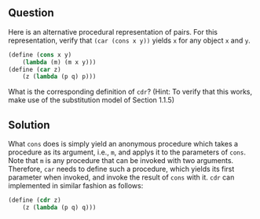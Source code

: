 Question
---
Here is an alternative procedural representation of pairs. For this representation, verify that `(car (cons x y))` yields `x` for any object `x` and `y`.

```scheme
(define (cons x y)
    (lambda (m) (m x y)))
(define (car z)
    (z (lambda (p q) p)))
```

What is the corresponding definition of `cdr`? (Hint: To verify that this works, make use of the substitution model of Section 1.1.5)

Solution
----
What `cons` does is simply yield an anonymous procedure which takes a procedure as its argument, i.e., `m`, and applys it to the parameters of `cons`. Note that `m` is any procedure that can be invoked with two arguments. Therefore, `car` needs to define such a procedure, which yields its first parameter when invoked, and invoke the result of `cons` with it. `cdr` can implemented in similar fashion as follows:

```scheme
(define (cdr z) 
    (z (lambda (p q) q)))
```